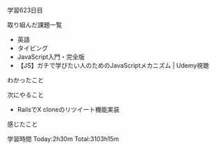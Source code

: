 学習623日目

取り組んだ課題一覧

- 英語
- タイピング
- JavaScript入門・完全版
- 【JS】ガチで学びたい人のためのJavaScriptメカニズム | Udemy視聴


わかったこと

次にやること

- RailsでX cloneのリツイート機能実装

感じたこと

学習時間 Today:2h30m Total:3103h15m